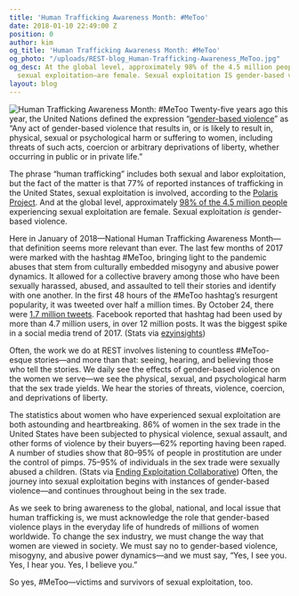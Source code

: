 ```yaml
---
title: 'Human Trafficking Awareness Month: #MeToo'
date: 2018-01-10 22:49:00 Z
position: 0
author: kim
og_title: 'Human Trafficking Awareness Month: #MeToo'
og_photo: "/uploads/REST-blog_Human-Trafficking-Awareness_MeToo.jpg"
og_desc: At the global level, approximately 98% of the 4.5 million people experiencing
  sexual exploitation—are female. Sexual exploitation IS gender-based violence.
layout: blog
---
```


![Human Trafficking Awareness Month: #MeToo](/uploads/REST-blog_Human-Trafficking-Awareness_MeToo.jpg)
Twenty-five years ago this year, the United Nations defined the expression “[gender-based violence](http://www.un.org/documents/ga/res/48/a48r104.htm)” as “Any act of gender-based violence that results in, or is likely to result in, physical, sexual or psychological harm or suffering to women, including threats of such acts, coercion or arbitrary deprivations of liberty, whether occurring in public or in private life.”

The phrase “human trafficking” includes both sexual and labor exploitation, but the fact of the matter is that 77% of reported instances of trafficking in the United States, sexual exploitation is involved, according to the [Polaris Project](https://polarisproject.org/resources/2016-hotline-statistics). And at the global level, approximately [98% of the 4.5 million people](http://www.ilo.org/global/about-the-ilo/newsroom/news/WCMS_181961/lang--it/index.htm) experiencing sexual exploitation are female. Sexual exploitation *is* gender-based violence. 

Here in January of 2018—National Human Trafficking Awareness Month—that definition seems more relevant than ever. The last few months of 2017 were marked with the hashtag #MeToo, bringing light to the pandemic abuses that stem from culturally embedded misogyny and abusive power dynamics. It allowed for a collective bravery among those who have been sexually harassed, abused, and assaulted to tell their stories and identify with one another. In the first 48 hours of the #MeToo hashtag’s resurgent popularity, it was tweeted over half a million times. By October 24, there were [1.7 million tweets](https://www.cbsnews.com/news/metoo-reaches-85-countries-with-1-7-million-tweets/). Facebook reported that hashtag had been used by more than 4.7 million users, in over 12 million posts. It was the biggest spike in a social media trend of 2017. (Stats via [ezyinsights](https://ezyinsights.com/metoo-viral-event-2017-1/))

Often, the work we do at REST involves listening to countless #MeToo-esque stories—and more than that: seeing, hearing, and believing those who tell the stories. We daily see the effects of gender-based violence on the women we serve—we see the physical, sexual, and psychological harm that the sex trade yields. We hear the stories of threats, violence, coercion, and deprivations of liberty. 

The statistics about women who have experienced sexual exploitation are both astounding and heartbreaking. 86% of women in the sex trade in the United States have been subjected to physical violence, sexual assault, and other forms of violence by their buyers—62% reporting having been raped. A number of studies show that 80–95% of people in prostitution are under the control of pimps. 75–95% of individuals in the sex trade were sexually abused a children. (Stats via [Ending Exploitation Collaborative](http://endingexploitation.com/)) Often, the journey into sexual exploitation begins with instances of gender-based violence—and continues throughout being in the sex trade. 

As we seek to bring awareness to the global, national, and local issue that human trafficking is, we must acknowledge the role that gender-based violence plays in the everyday life of hundreds of millions of women worldwide. To change the sex industry, we must change the way that women are viewed in society. We must say no to gender-based violence, misogyny, and abusive power dynamics—and we must say, “Yes, I see you. Yes, I hear you. Yes, I believe you.” 

So yes, #MeToo—victims and survivors of sexual exploitation, too. 
